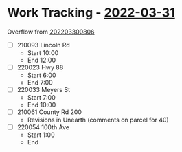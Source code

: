 # Work Tracking - [2022-03-31](2022-03-31)
Overflow from [202203300806](202203300806.md)
- [ ] 210093 Lincoln  Rd
	- Start 10:00
	- End 12:00
- [ ] 220023 Hwy 88
	- Start 6:00
	- End 7:00
- [ ] 220033 Meyers St
	- Start 7:00
	- End 10:00
- [ ] 210061 County Rd 200
	- Revisions in Unearth (comments on parcel for 40)
- [ ] 220054 100th Ave
	- Start 1:00
	- End